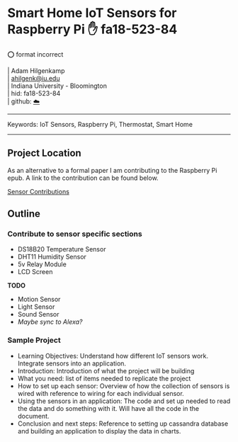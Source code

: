 # Smart Home IoT Sensors for Raspberry Pi :hand: fa18-523-84

:o: format incorrect

| Adam Hilgenkamp  
| ahilgenk@iu.edu  
| Indiana University - Bloomington  
| hid: fa18-523-84  
| github: [:cloud:](https://github.com/cloudmesh-community/fa18-523-84/blob/master/paper/paper.md)  


---

Keywords: IoT Sensors, Raspberry Pi, Thermostat, Smart Home

---

## Project Location

As an alternative to a formal paper I am contributing to the Raspberry Pi epub.  A link to the contribution can be found below.  

[Sensor Contributions]()

## Outline

### Contribute to sensor specific sections

  * DS18B20 Temperature Sensor
  * DHT11 Humidity Sensor
  * 5v Relay Module
  * LCD Screen  
 
**TODO**  

  * Motion Sensor
  * Light Sensor
  * Sound Sensor
  * *Maybe sync to Alexa?*
 

### Sample Project
 * Learning Objectives:  Understand how different IoT sensors work.  Integrate sensors into an application.
 * Introduction:  Introduction of what the project will be building
 * What you need:  list of items needed to replicate the project
 * How to set up each sensor:  Overview of how the collection of sensors is wired with reference to wiring for each individual sensor.
 * Using the sensors in an application:  The code and set up needed to read the data and do something with it.  Will have all the code in the document.
 * Conclusion and next steps: Reference to setting up cassandra database and building an application to display the data in charts.

